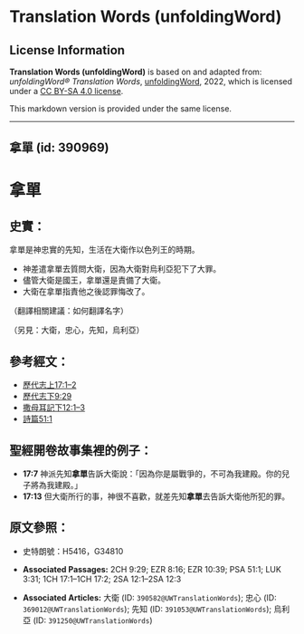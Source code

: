 # Translation Words (unfoldingWord)

## License Information

**Translation Words (unfoldingWord)** is based on and adapted from: _unfoldingWord® Translation Words_, [unfoldingWord](https://unfoldingword.org/utw), 2022, which is licensed under a [CC BY-SA 4.0 license](https://creativecommons.org/licenses/by-sa/4.0/legalcode.en).

This markdown version is provided under the same license.



--------------------------------

## 拿單 (id: 390969)

拿單
==

史實：
---

拿單是神忠實的先知，生活在大衛作以色列王的時期。

* 神差遣拿單去質問大衛，因為大衛對烏利亞犯下了大罪。
* 儘管大衛是國王，拿單還是責備了大衛。
* 大衛在拿單指責他之後認罪悔改了。

（翻譯相關建議：如何翻譯名字）

（另見：大衛，忠心，先知，烏利亞）

參考經文：
-----

* [歷代志上17:1–2](https://ref.ly/1Chr17:1-1Chr17:2)
* [歷代志下9:29](https://ref.ly/2Chr9:29)
* [撒母耳記下12:1–3](https://ref.ly/2Sam12:1-2Sam12:3)
* [詩篇51:1](https://ref.ly/Ps51:1)

聖經開卷故事集裡的例子：
------------

* **17:7** 神派先知**拿單**告訴大衛說：「因為你是屬戰爭的，不可為我建殿。你的兒子將為我建殿。」
* **17:13** 但大衛所行的事，神很不喜歡，就差先知**拿單**去告訴大衛他所犯的罪。

原文參照：
-----

* 史特朗號：H5416，G34810

* **Associated Passages:** 2CH 9:29; EZR 8:16; EZR 10:39; PSA 51:1; LUK 3:31; 1CH 17:1–1CH 17:2; 2SA 12:1–2SA 12:3
* **Associated Articles:** 大衛 (ID: `390582@UWTranslationWords`); 忠心 (ID: `369012@UWTranslationWords`); 先知 (ID: `391053@UWTranslationWords`); 烏利亞 (ID: `391250@UWTranslationWords`)

